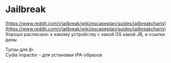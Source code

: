 # Jailbreak

[https://www.reddit.com/r/jailbreak/wiki/escapeplan/guides/jailbreakcharts](https://www.reddit.com/r/jailbreak/wiki/escapeplan/guides/jailbreakcharts)  
Хорошо расписано: к какому устройству с какой OS какой JB, и ссылки даны

Тулзы для jb:  
Cydia Impactor - для установки IPA-образов



